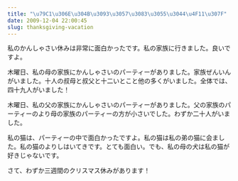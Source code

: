 ```yaml
---
title: "\u79C1\u306E\u304B\u3093\u3057\u3083\u3055\u3044\u4F11\u307F"
date: 2009-12-04 22:00:45
slug: thanksgiving-vacation
---
```

私のかんしゃさい休みは非常に面白かったです。私の家族に行きました。良いですよ。

<!--more-->

木曜日、私の母の家族にかんしゃさいのパーティーがありました。家族ぜんいんがいました。十人の叔母と叔父と十二いとこと他の多くがいました。全体では、四十九人がいました！

木曜日、私の父の家族にかんしゃさいのパーティーがありました。父の家族のパーティーのより母の家族のパーティーの方が小さいでした。わずか二十人がいました。

私の猫は、パーティーの中で面白かったですよ。私の猫は私の弟の猫に会ました。私の猫のよりしはいてきです。とても面白い。でも、私の母の犬は私の猫が好きじゃないです。

さて、わずか三週間のクリスマス休みがあります！
